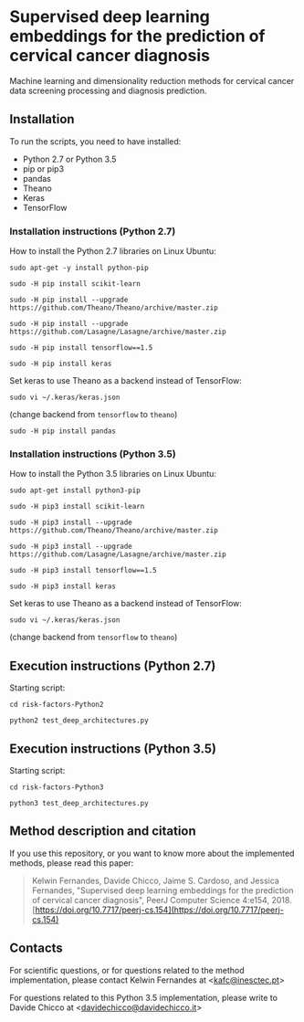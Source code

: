 #  Supervised deep learning embeddings for the prediction of cervical cancer diagnosis

Machine learning and dimensionality reduction methods for cervical cancer data screening processing and diagnosis prediction.

## Installation
To run the scripts, you need to have installed:
* Python 2.7 or Python 3.5
* pip or pip3
* pandas
* Theano
* Keras
* TensorFlow

### Installation instructions (Python 2.7)
How to install the Python 2.7 libraries on Linux Ubuntu:

`sudo apt-get -y install python-pip`

`sudo -H pip install scikit-learn`

`sudo -H pip install --upgrade https://github.com/Theano/Theano/archive/master.zip`

`sudo -H pip install --upgrade https://github.com/Lasagne/Lasagne/archive/master.zip`

`sudo -H pip install tensorflow==1.5`

`sudo -H pip install keras`

Set keras to use Theano as a backend instead of TensorFlow:

`sudo vi ~/.keras/keras.json`

(change backend from `tensorflow` to `theano`)

`sudo -H pip install pandas`

### Installation instructions (Python 3.5)
How to install the Python 3.5 libraries on Linux Ubuntu:

`sudo apt-get install python3-pip`

`sudo -H pip3 install scikit-learn`

`sudo -H pip3 install --upgrade https://github.com/Theano/Theano/archive/master.zip`

`sudo -H pip3 install --upgrade https://github.com/Lasagne/Lasagne/archive/master.zip`

`sudo -H pip3 install tensorflow==1.5`

`sudo -H pip3 install keras`

Set keras to use Theano as a backend instead of TensorFlow:

`sudo vi ~/.keras/keras.json`

(change backend from `tensorflow` to `theano`)

## Execution instructions (Python 2.7)
Starting script:

`cd risk-factors-Python2`

`python2 test_deep_architectures.py`

## Execution instructions (Python 3.5)
Starting script:

`cd risk-factors-Python3`

`python3 test_deep_architectures.py`

## Method description and citation
If you use this repository, or you want to know more about the implemented methods, please read this paper:

>  Kelwin Fernandes, Davide Chicco, Jaime S. Cardoso, and Jessica Fernandes, "Supervised deep learning embeddings for the prediction of cervical cancer diagnosis", PeerJ Computer Science 4:e154, 2018. [https://doi.org/10.7717/peerj-cs.154](https://doi.org/10.7717/peerj-cs.154)


## Contacts
For scientific questions, or for questions related to the method implementation, please contact Kelwin Fernandes at <[kafc@inesctec.pt](mailto:kafc@inesctec.pt)>

For questions related to this Python 3.5 implementation, please write to Davide Chicco at <[davidechicco@davidechicco.it](mailto:davidechicco@davidechicco.it)>